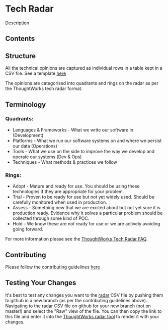 # Tech Radar

Description

## Contents



## Structure
All the technical opinions are captured as individual rows in a table kept in a CSV file. See a template [here](template.csv)

The opinions are categorised into quadrants and rings on the radar as per the ThoughtWorks tech radar format.  

## Terminology

### Quadrants:
* Languages & Frameworks - What we write our software in (Development)
* Platforms - What we run our software systems on and where we persist our data (Operations)
* Tools - What we use on the side to improve the way we develop and operate our systems (Dev & Ops)
* Techniques - What methods & practices we follow

### Rings:
* Adopt - Mature and ready for use. You should be using these technologies if they are appropriate for your problem.
* Trial - Proven to be ready for use but not yet widely used. Should be carefully monitored when used in production.
* Assess - Something new that we are excited about but not yet sure it is production ready. Evidence why it solves a particular problem should be collected through some kind of POC.
* Hold - We know these are not ready for use or we are actively avoiding going forward.

For more information please see the [ThoughtWorks Tech Radar FAQ](https://www.thoughtworks.com/radar/faq).

## Contributing
Please follow the contributing guidelines [here](CONTRIBUTING.md)

## Testing Your Changes
It's best to test any changes you want to the [radar](csp-tech-radar.csv) CSV file by pushing them to github in a new branch (as per the contributing guidelines above). Navigating to the [radar](csp-tech-radar.csv) CSV file on github for your new branch (not on master!) and select the "Raw" view of the file. You can then copy the link to this file and enter it into the [ThoughtWorks radar tool](https://radar.thoughtworks.com) to render it with your changes.
